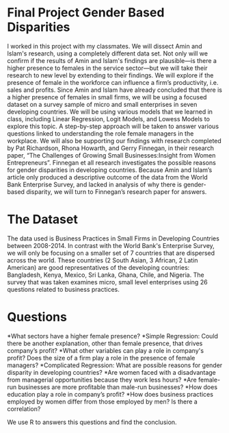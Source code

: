 # Final Project Gender Based Disparities
I worked in this project with my classmates. We will dissect Amin and Islam's research, using a completely different data set. Not only will we confirm if the results of Amin and Islam's findings are plausible—is there a higher presence to females in the service sector—but we will take their research to new level by extending to their findings. We will explore if the presence of female in the workforce can influence a firm’s productivity, i.e. sales and profits. Since Amin and Islam have already concluded that there is a higher presence of females in small firms, we will be using a focused dataset on a survey sample of micro and small enterprises in seven developing countries. We will be using various models that we learned in class, including Linear Regression, Logit Models, and Lowess Models to explore this topic. A step-by-step approach will be taken to answer various questions linked to understanding the role female managers in the workplace. We will also be supporting our findings with research completed by Pat Richardson, Rhona Howarth, and Gerry Finnegan, in their research paper, “The Challenges of Growing Small Businesses:Insight from Women Entrepreneurs”. Finnegan et all research investigates the possible reasons for gender disparities in developing countries. Because Amin and Islam’s article only produced a descriptive outcome of the data from the World Bank Enterprise Survey, and lacked in analysis of why there is gender-based disparity, we will turn to Finnegan’s research paper for answers. 
# The Dataset
The data used is Business Practices in Small Firms in Developing Countries between 2008-2014. In contrast with the World Bank's Enterprise Survey, we will only be focusing on a smaller set of 7 countries that are dispersed across the world. These countries (2 South Asian, 3 African, 2 Latin American) are good representatives of the developing countries: Bangladesh, Kenya, Mexico, Sri Lanka, Ghana, Chile, and Nigeria. The survey that was taken examines micro, small level enterprises using 26 questions related to business practices.
# Questions 
*What sectors have a higher female presence?
*Simple Regression: Could there be another explanation, other than female presence, that drives company’s profit?
*What other variables can play a role in company's profit? Does the size of a firm play a role in the presence of female managers?
*Complicated Regression: What are possible reasons for gender disparity in developing countries?
*Are women faced with a disadvantage from managerial opportunities because they work less hours?
*Are female-run businesses are more profitable than male-run businesses?
*How does education play a role in company’s profit?
*How does business practices employed by women differ from those employed by men? Is there a correlation?

We use R to answers this questions and find the conclusion.


